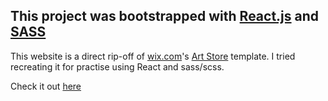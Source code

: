 ## This project was bootstrapped with <a href="https://react.dev/">React.js</a> and <a href="https://sass-lang.com/">SASS</a>

This website is a direct rip-off of <a href="https://manage.wix.com/account/sites?referralAdditionalInfo=Route">wix.com</a>'s <a href="https://www.wix.com/website-template/view/html/2009?originUrl=https%3A%2F%2Fwww.wix.com%2Fwebsite%2Ftemplates%3Fcriteria%3Dnft&tpClick=view_button&esi=8f78f3f4-12ba-4ad1-827e-9be44103f687">Art Store</a> template. I tried recreating it for practise using React and sass/scss.

Check it out <a href="https://jd-urban-art-store.netlify.app/">here</a>
